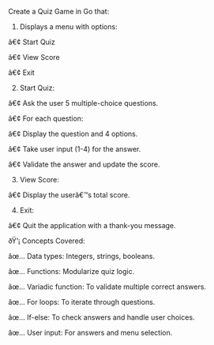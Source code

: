 Create a Quiz Game in Go that:

1. Displays a menu with options:

â€¢ Start Quiz

â€¢ View Score

â€¢ Exit

2. Start Quiz:

â€¢ Ask the user 5 multiple-choice questions.

â€¢ For each question:

â€¢ Display the question and 4 options.

â€¢ Take user input (1-4) for the answer.

â€¢ Validate the answer and update the score.

3. View Score:

â€¢ Display the userâ€™s total score.

4. Exit:

â€¢ Quit the application with a thank-you message.

ðŸ’¡ Concepts Covered:



âœ… Data types: Integers, strings, booleans.

âœ… Functions: Modularize quiz logic.

âœ… Variadic function: To validate multiple correct answers.

âœ… For loops: To iterate through questions.

âœ… If-else: To check answers and handle user choices.

âœ… User input: For answers and menu selection.